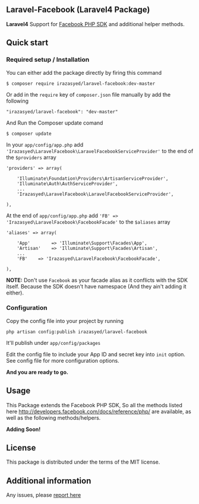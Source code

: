 Laravel-Facebook (Laravel4 Package)
------------------------------------

**Laravel4** Support for [Facebook PHP SDK](https://github.com/facebook/facebook-php-sdk) and additional helper methods.

## Quick start


### Required setup / Installation


You can either add the package directly by firing this command
	
	$ composer require irazasyed/laravel-facebook:dev-master
	
Or add in the `require` key of `composer.json` file manually by add the following

    "irazasyed/laravel-facebook": "dev-master"

And Run the Composer update comand

    $ composer update

In your `app/config/app.php` add `'Irazasyed\LaravelFacebook\LaravelFacebookServiceProvider'` to the end of the `$providers` array

```
'providers' => array(

    'Illuminate\Foundation\Providers\ArtisanServiceProvider',
    'Illuminate\Auth\AuthServiceProvider',
    ...
    'Irazasyed\LaravelFacebook\LaravelFacebookServiceProvider',

),
```

At the end of `app/config/app.php` add `'FB' => 'Irazasyed\LaravelFacebook\FacebookFacade'` to the `$aliases` array

```
'aliases' => array(

    'App'        => 'Illuminate\Support\Facades\App',
    'Artisan'    => 'Illuminate\Support\Facades\Artisan',
    ...
    'FB'    => 'Irazasyed\LaravelFacebook\FacebookFacade',

),
```
**NOTE:** Don't use `Facebook` as your facade alias as it conflicts with the SDK itself. Because the SDK doesn't have namespace (And they ain't adding it either).
    
### Configuration


Copy the config file into your project by running

```
php artisan config:publish irazasyed/laravel-facebook
```
It'll publish under `app/config/packages`

Edit the config file to include your App ID and secret key into `init` option. See config file for more configuration options.


**And you are ready to go.**

## Usage


This Package extends the Facebook PHP SDK, So all the methods listed here http://developers.facebook.com/docs/reference/php/ are available, as well as the following methods/helpers.

**Adding Soon!**

## License


This package is distributed under the terms of the MIT license.


## Additional information


Any issues, please [report here](https://github.com/irazasyed/laravel-facebook/issues)

